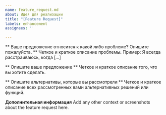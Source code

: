 ```yaml
---
name: feature_request.md
about: Идея для реализации
title: "[Feature Request]"
labels: enhancement
assignees: ''

---
```


** Ваше предложение относится к какой либо проблеме? Опишите пожалуйста. **
Четкое и краткое описание проблемы. Пример: Я всегда расстраиваюсь, когда [...]

** Опишите ваше предложение **
Четкое и краткое описание того, что вы хотите сделать.

** Опишите альтернативы, которые вы рассмотрели **
Четкое и краткое описание всех рассмотренных вами альтернативных решений или функций.

**Дополнительная информация**
Add any other context or screenshots about the feature request here.
